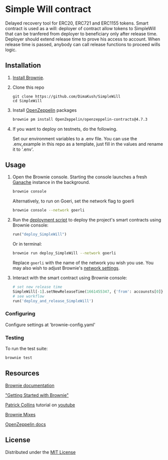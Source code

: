 # Simple Will contract

Delayed recovery tool for ERC20, ERC721 and ERC1155 tokens.
Smart contract is used as a will: deployer of contract allow tokens to SimpleWill that can be tranfered from deployer to beneficiary
only after release time. Deployer should extend release time to prove his access to account. When release time is passed, anybody can call release functions to proceed wills logic. 

## Installation

1. [Install Brownie](https://eth-brownie.readthedocs.io/en/stable/install.html).

2. Clone this repo 
   ```
   git clone https://github.com/DimaKush/SimpleWill
   cd SimpleWill
   ```

2. Install [OpenZeppelin](https://github.com/OpenZeppelin/openzeppelin-contracts) packages

   ```bash
   brownie pm install OpenZeppelin/openzeppelin-contracts@4.7.3
   ```

3. If you want to deploy on testnets, do the following.

   Set our environment variables to a .env file. You can use the .env_example in this repo
   as a template, just fill in the values and rename it to '.env'.

## Usage

1. Open the Brownie console. Starting the console launches a fresh [Ganache](https://www.trufflesuite.com/ganache) instance in the background.

   ```bash
   brownie console
   ```

   Alternatively, to run on Goeri, set the network flag to goerli

   ```bash
   brownie console --network goerli
   ```

2. Run the [deployment script](scripts/deploy_SimpleWill.py) to deploy the project's smart contracts using Brownie console:

   ```python
   run("deploy_SimpleWill")
   ```
   Or in terminal:

   ```bash
   brownie run deploy_SimpleWill --network goerli
   ```

   Replace `goerli` with the name of the network you wish you use. You may also wish to adjust Brownie's [network settings](https://eth-brownie.readthedocs.io/en/stable/network-management.html).

4. Interact with the smart contract using Brownie console:

   ```python
   # set new release time
   SimpleWill[-1].setNewReleaseTime(1661455347, {'from': accounsts[0]})
   # see workflow
   run('deploy_and_release_SimpleWill')
   ```
### Configuring

Configure settings at 'brownie-config.yaml'

### Testing

To run the test suite:

```bash
brownie test
```

## Resources

[Brownie documentation](https://eth-brownie.readthedocs.io/en/stable/)

["Getting Started with Brownie"](https://medium.com/@iamdefinitelyahuman/getting-started-with-brownie-part-1-9b2181f4cb99)

[Patrick Collins](https://twitter.com/PatrickAlphaC) tutorial on [youtube](https://www.youtube.com/watch?v=M576WGiDBdQ&t=43350s)

[Brownie Mixes](https://github.com/brownie-mix)

[OpenZeppelin docs](https://docs.openzeppelin.com/)


## License

Distributed under the [MIT License](https://github.com/DimaKush/SimpleWill/blob/master/LICENSE)


